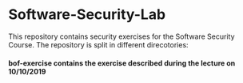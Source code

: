 # Software-Security-Lab

This repository contains security exercises for the Software Security Course.
The repository is split in different direcotories:

#### bof-exercise contains the exercise described during the lecture on 10/10/2019
